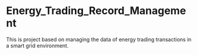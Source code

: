 # Energy_Trading_Record_Management
This is project based on managing the data of energy trading transactions in a smart grid environment.

